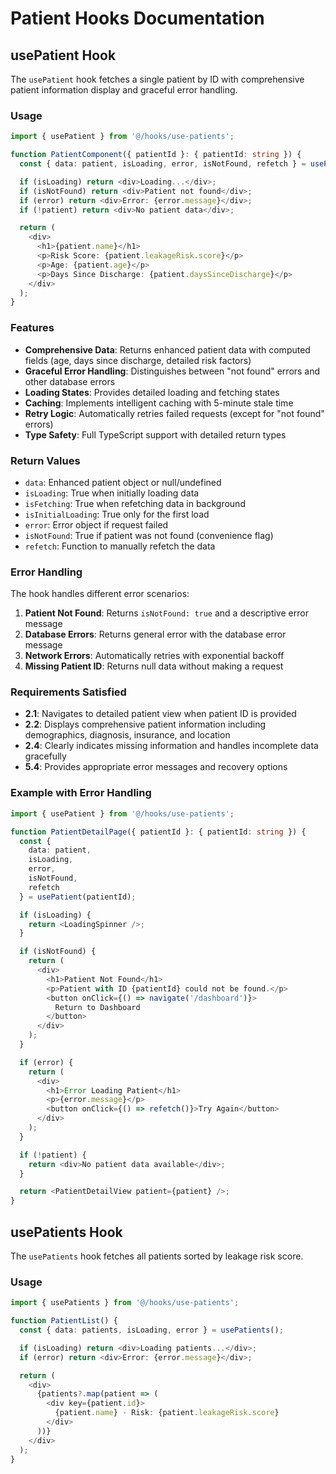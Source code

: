 # Patient Hooks Documentation

## usePatient Hook

The `usePatient` hook fetches a single patient by ID with comprehensive patient information display and graceful error handling.

### Usage

```typescript
import { usePatient } from '@/hooks/use-patients';

function PatientComponent({ patientId }: { patientId: string }) {
  const { data: patient, isLoading, error, isNotFound, refetch } = usePatient(patientId);

  if (isLoading) return <div>Loading...</div>;
  if (isNotFound) return <div>Patient not found</div>;
  if (error) return <div>Error: {error.message}</div>;
  if (!patient) return <div>No patient data</div>;

  return (
    <div>
      <h1>{patient.name}</h1>
      <p>Risk Score: {patient.leakageRisk.score}</p>
      <p>Age: {patient.age}</p>
      <p>Days Since Discharge: {patient.daysSinceDischarge}</p>
    </div>
  );
}
```

### Features

- **Comprehensive Data**: Returns enhanced patient data with computed fields (age, days since discharge, detailed risk factors)
- **Graceful Error Handling**: Distinguishes between "not found" errors and other database errors
- **Loading States**: Provides detailed loading and fetching states
- **Caching**: Implements intelligent caching with 5-minute stale time
- **Retry Logic**: Automatically retries failed requests (except for "not found" errors)
- **Type Safety**: Full TypeScript support with detailed return types

### Return Values

- `data`: Enhanced patient object or null/undefined
- `isLoading`: True when initially loading data
- `isFetching`: True when refetching data in background
- `isInitialLoading`: True only for the first load
- `error`: Error object if request failed
- `isNotFound`: True if patient was not found (convenience flag)
- `refetch`: Function to manually refetch the data

### Error Handling

The hook handles different error scenarios:

1. **Patient Not Found**: Returns `isNotFound: true` and a descriptive error message
2. **Database Errors**: Returns general error with the database error message
3. **Network Errors**: Automatically retries with exponential backoff
4. **Missing Patient ID**: Returns null data without making a request

### Requirements Satisfied

- **2.1**: Navigates to detailed patient view when patient ID is provided
- **2.2**: Displays comprehensive patient information including demographics, diagnosis, insurance, and location
- **2.4**: Clearly indicates missing information and handles incomplete data gracefully
- **5.4**: Provides appropriate error messages and recovery options

### Example with Error Handling

```typescript
import { usePatient } from '@/hooks/use-patients';

function PatientDetailPage({ patientId }: { patientId: string }) {
  const { 
    data: patient, 
    isLoading, 
    error, 
    isNotFound, 
    refetch 
  } = usePatient(patientId);

  if (isLoading) {
    return <LoadingSpinner />;
  }

  if (isNotFound) {
    return (
      <div>
        <h1>Patient Not Found</h1>
        <p>Patient with ID {patientId} could not be found.</p>
        <button onClick={() => navigate('/dashboard')}>
          Return to Dashboard
        </button>
      </div>
    );
  }

  if (error) {
    return (
      <div>
        <h1>Error Loading Patient</h1>
        <p>{error.message}</p>
        <button onClick={() => refetch()}>Try Again</button>
      </div>
    );
  }

  if (!patient) {
    return <div>No patient data available</div>;
  }

  return <PatientDetailView patient={patient} />;
}
```

## usePatients Hook

The `usePatients` hook fetches all patients sorted by leakage risk score.

### Usage

```typescript
import { usePatients } from '@/hooks/use-patients';

function PatientList() {
  const { data: patients, isLoading, error } = usePatients();

  if (isLoading) return <div>Loading patients...</div>;
  if (error) return <div>Error: {error.message}</div>;

  return (
    <div>
      {patients?.map(patient => (
        <div key={patient.id}>
          {patient.name} - Risk: {patient.leakageRisk.score}
        </div>
      ))}
    </div>
  );
}
```